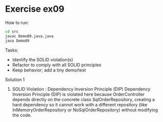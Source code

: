 # Exercise ex09

How to run:
```bash
cd src
javac Demo09.java.java
java Demo09
```

Tasks:
- Identify the SOLID violation(s)
- Refactor to comply with all SOLID principles
- Keep behavior; add a tiny demo/test

Solution 1
1. SOLID Violation : Dependency Inversion Principle (DIP)
Dependency Inversion Principle (DIP) is violated here because OrderController depends directly on the concrete class SqlOrderRepository, creating a hard dependency so it cannot work with a different repository (like InMemoryOrderRepository or NoSqlOrderRepository) without modifying the code.